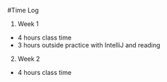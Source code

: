 #Time Log

1. Week 1
* 4 hours class time
* 3 hours outside practice with IntelliJ and reading
2. Week 2
* 4 hours class time
